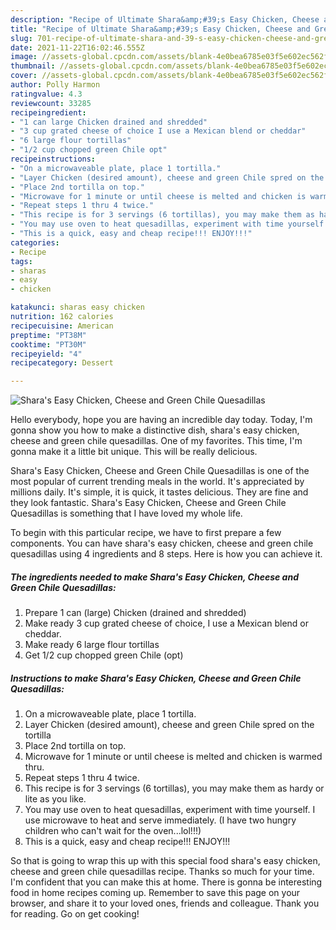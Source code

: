 ```yaml
---
description: "Recipe of Ultimate Shara&amp;#39;s Easy Chicken, Cheese and Green Chile Quesadillas"
title: "Recipe of Ultimate Shara&amp;#39;s Easy Chicken, Cheese and Green Chile Quesadillas"
slug: 701-recipe-of-ultimate-shara-and-39-s-easy-chicken-cheese-and-green-chile-quesadillas
date: 2021-11-22T16:02:46.555Z
image: //assets-global.cpcdn.com/assets/blank-4e0bea6785e03f5e602ec562f230caae08da540cada707380b4fe1bbebba43da.png
thumbnail: //assets-global.cpcdn.com/assets/blank-4e0bea6785e03f5e602ec562f230caae08da540cada707380b4fe1bbebba43da.png
cover: //assets-global.cpcdn.com/assets/blank-4e0bea6785e03f5e602ec562f230caae08da540cada707380b4fe1bbebba43da.png
author: Polly Harmon
ratingvalue: 4.3
reviewcount: 33285
recipeingredient:
- "1 can large Chicken drained and shredded"
- "3 cup grated cheese of choice I use a Mexican blend or cheddar"
- "6 large flour tortillas"
- "1/2 cup chopped green Chile opt"
recipeinstructions:
- "On a microwaveable plate, place 1 tortilla."
- "Layer Chicken (desired amount), cheese and green Chile spred on the tortilla"
- "Place 2nd tortilla on top."
- "Microwave for 1 minute or until cheese is melted and chicken is warmed thru."
- "Repeat steps 1 thru 4 twice."
- "This recipe is for 3 servings (6 tortillas), you may make them as hardy or lite as you like."
- "You may use oven to heat quesadillas, experiment with time yourself. I use microwave to heat and serve immediately. (I have two hungry children who can&#39;t wait for the oven...lol!!!)"
- "This is a quick, easy and cheap recipe!!! ENJOY!!!"
categories:
- Recipe
tags:
- sharas
- easy
- chicken

katakunci: sharas easy chicken 
nutrition: 162 calories
recipecuisine: American
preptime: "PT38M"
cooktime: "PT30M"
recipeyield: "4"
recipecategory: Dessert

---
```



![Shara&#39;s Easy Chicken, Cheese and Green Chile Quesadillas](//assets-global.cpcdn.com/assets/blank-4e0bea6785e03f5e602ec562f230caae08da540cada707380b4fe1bbebba43da.png)

Hello everybody, hope you are having an incredible day today. Today, I'm gonna show you how to make a distinctive dish, shara&#39;s easy chicken, cheese and green chile quesadillas. One of my favorites. This time, I'm gonna make it a little bit unique. This will be really delicious.



Shara&#39;s Easy Chicken, Cheese and Green Chile Quesadillas is one of the most popular of current trending meals in the world. It's appreciated by millions daily. It's simple, it is quick, it tastes delicious. They are fine and they look fantastic. Shara&#39;s Easy Chicken, Cheese and Green Chile Quesadillas is something that I have loved my whole life.


To begin with this particular recipe, we have to first prepare a few components. You can have shara&#39;s easy chicken, cheese and green chile quesadillas using 4 ingredients and 8 steps. Here is how you can achieve it.

<!--inarticleads1-->

##### The ingredients needed to make Shara&#39;s Easy Chicken, Cheese and Green Chile Quesadillas:

1. Prepare 1 can (large) Chicken (drained and shredded)
1. Make ready 3 cup grated cheese of choice, I use a Mexican blend or cheddar.
1. Make ready 6 large flour tortillas
1. Get 1/2 cup chopped green Chile (opt)




<!--inarticleads2-->

##### Instructions to make Shara&#39;s Easy Chicken, Cheese and Green Chile Quesadillas:

1. On a microwaveable plate, place 1 tortilla.
1. Layer Chicken (desired amount), cheese and green Chile spred on the tortilla
1. Place 2nd tortilla on top.
1. Microwave for 1 minute or until cheese is melted and chicken is warmed thru.
1. Repeat steps 1 thru 4 twice.
1. This recipe is for 3 servings (6 tortillas), you may make them as hardy or lite as you like.
1. You may use oven to heat quesadillas, experiment with time yourself. I use microwave to heat and serve immediately. (I have two hungry children who can&#39;t wait for the oven...lol!!!)
1. This is a quick, easy and cheap recipe!!! ENJOY!!!




So that is going to wrap this up with this special food shara&#39;s easy chicken, cheese and green chile quesadillas recipe. Thanks so much for your time. I'm confident that you can make this at home. There is gonna be interesting food in home recipes coming up. Remember to save this page on your browser, and share it to your loved ones, friends and colleague. Thank you for reading. Go on get cooking!
